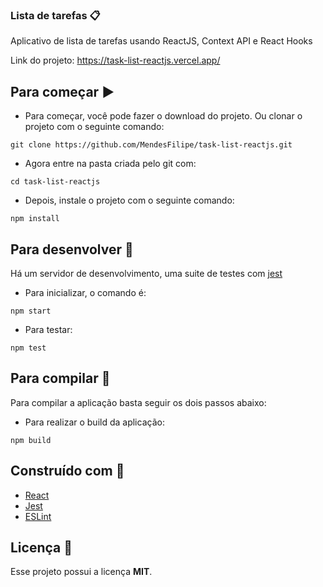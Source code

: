 ### Lista de tarefas :clipboard:

Aplicativo de lista de tarefas usando ReactJS, Context API e React Hooks

Link do projeto: https://task-list-reactjs.vercel.app/

## Para começar :arrow_forward:

- Para começar, você pode fazer o download do projeto. Ou clonar o projeto com o seguinte comando:

`git clone https://github.com/MendesFilipe/task-list-reactjs.git`

- Agora entre na pasta criada pelo git com:

`cd task-list-reactjs`

- Depois, instale o projeto com o seguinte comando:

`npm install`

## Para desenvolver :minidisc:

Há um servidor de desenvolvimento, uma suite de testes com [jest](https://github.com/facebook/jest) 

- Para inicializar, o comando é:

`npm start`

- Para testar:

`npm test`

## Para compilar :floppy_disk:

Para compilar a aplicação basta seguir os dois passos abaixo:

- Para realizar o build da aplicação:

`npm build`


## Construído com :construction:

- [React](https://reactjs.org/) 
- [Jest](https://jestjs.io/) 
- [ESLint](https://eslint.org/) 

## Licença :page_with_curl:

Esse projeto possui a licença **MIT**.
